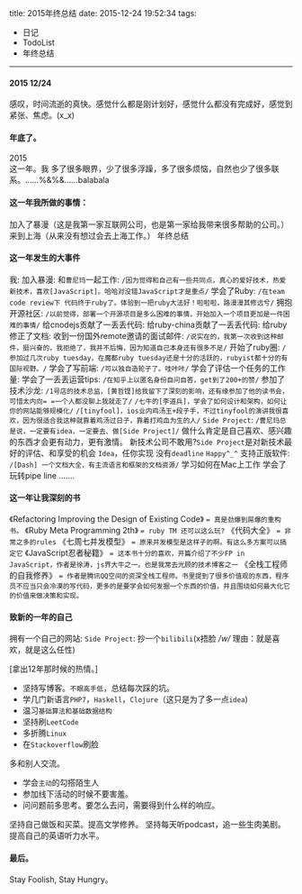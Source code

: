 title: 2015年终总结
date: 2015-12-24 19:52:34
tags:
  - 日记
  - TodoList
  - 年终总结
---


#### 2015 12/24
  感叹，时间流逝的真快。感觉什么都是刚计划好，感觉什么都没有完成好，感觉到紧张、焦虑。(x_x)

#### 年底了。
  2015  
  这一年。我
  多了很多眼界，少了很多浮躁，多了很多烦恼，自然也少了很多联系。……%&%&……balabala  

#### 这一年我所做的事情：
  加入了暴漫（这是我第一家互联网公司，也是第一家给我带来很多帮助的公司。）
  来到上海（从来没有想过会去上海工作。）
  年终总结

#### 这一年发生的大事件
  我:
    加入暴漫:
      和`曹尼玛`一起工作: `/因为觉得和自己有一些共同点，真心的爱好技术，热爱新技术，喜欢[JavaScript]。哈哈对没错JavaScript才是重点/`
      学会了Ruby: `/在team code review下 代码终于ruby了。体验到一把ruby大法好！啦啦啦，路漫漫其修远兮/`
      拥抱开源社区: `/以前觉得，部署一个开源项目是多么困难的事情，开始加入一个项目更加是一件困难的事情/`
        给cnodejs贡献了一丢丢代码:
        给ruby-china贡献了一丢丢代码:
        给ruby修正了文档:
      收到一份国外remote邀请的面试邮件:
        `/说实在的，我第一次收到这种邮件，挺兴奋的，我拒绝了，我并不后悔，因为知道自己本身还有很多不足/`
      开始了ruby圈:
        `/参加过几次ruby tuesday，在魔都ruby tuesday还是十分的活跃的，rubyist都十分的有国际视野。/`
      学会了写前端:
        `/可以独自造轮子了。哇咔咔/`
      学会了评估一个任务的工作量:
      学会了一丢丢运营tips: `/在知乎上以匿名身份自问自答，get到了200+的赞/`
      参加了技术沙龙:
        `/1号店的技术总监，[黄哲铿]给我留下了深刻的影响，还有缘参加了他的读书会，可惜太内向= =一个人都没聊上我就走了/`
        `/七牛的[李道兵]，学会了如何设计和架构，如何让你的网站能够规模化/`
        `/[tinyfool]，ios业内鸡汤王+段子手，不过tinyfool的演讲我很喜欢，因为很适合我这种就靠着鸡汤过日子，靠着打鸡血为生的人/`
      `Side Project`: `/曹尼玛总是说，一定要有idea，一定要去、做[Side Project]/`
        做什么肯定是自己喜欢、感兴趣的东西才会更有动力，更有激情。
        新技术公司不敢用?`Side Project`是对新技术最好的评估、和享受的机会
        `Idea`，任你实现
        没有`deadline`
        `Happy^_^`
      支持正版软件:
        `/[Dash] 一个文档大全，有主流语言和框架的文档资源/`
      学习如何在Mac上工作
      学会了玩转pipe line
    .......


#### 这一年让我深刻的书  

  《Refactoring Improving the Design of Existing Code》
     `= 真是劲爆到屌爆的重构书。`
  《Ruby Meta Programming 2th》
     `= ruby TM 还可以这么玩?`
  《代码大全》
     `= 非常之多的rules`
  《七周七并发模型》
     `= 原来并发模型是这样子的啊。有这么多方案可以搞定它`
  《JavaScript忍者秘籍》
     `= 这本书十分的喜欢，开篇介绍了不少FP in JavaScript，作者是徐涛，js界大牛之一。也是我常去光顾的技术博客之一`
  《全栈工程师的自我修养》
     `= 作者是腾讯QQ空间的资深全栈工程师。书里提到了很多价值观的东西，程序员不应当只会冷漠的写代码，更多的是要学会如何发掘一个东西的价值，并且围绕如何最大化它的价值来做决策和实现。`

#### 致新的一年的自己
  拥有一个自己的网站:
    `Side Project`:
      抄一个`bilibili`(x捂脸 */w/* 理由：就是喜欢，就是这么任性)  

  [拿出12年那时候的热情。]
   * 坚持写博客。`不眼高手低`，总结每次踩的坑。
   * 学几门新语言`PHP7`，`Haskell`，`Clojure`（这只是为了多一点`idea`)
   * 温习`基础算法和基础数据结构`
   * 坚持刷`LeetCode`
   * 多折腾`Linux`
   * 在`Stackoverflow`刷脸

 多和别人交流。
  * 学会`主动`的勾搭陌生人
  * 参加线下活动的时候不要害羞。
  * 问问题前多思考。要怎么去问，需要得到什么样的响应。

 坚持自己做饭和买菜。提高文学修养。
 坚持每天听podcast，追一些生肉美剧。提高自己的英语听力水平。


#### 最后。
  Stay Foolish, Stay Hungry。

